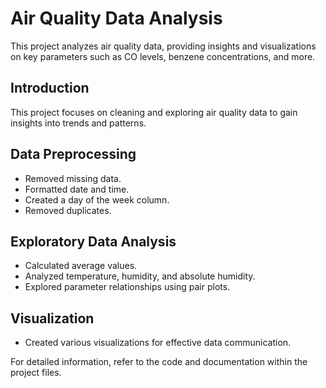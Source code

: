 # Air Quality Data Analysis

This project analyzes air quality data, providing insights and visualizations on key parameters such as CO levels, benzene concentrations, and more.

## Introduction

This project focuses on cleaning and exploring air quality data to gain insights into trends and patterns.

## Data Preprocessing

- Removed missing data.
- Formatted date and time.
- Created a day of the week column.
- Removed duplicates.

## Exploratory Data Analysis

- Calculated average values.
- Analyzed temperature, humidity, and absolute humidity.
- Explored parameter relationships using pair plots.

## Visualization

- Created various visualizations for effective data communication.

For detailed information, refer to the code and documentation within the project files.
